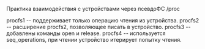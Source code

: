 Практика взаимодействия с устройствами через псевдоФС /proc

procfs1 -- поддерживает только операцию чтения из устройства.
procfs2 -- расширение procfs2, позволяющее писать в устройство.
procfs3 -- добавлены команды open и release.
procfs4 -- используется seq_operations, при чтении устройство итерирует попытку чтения.